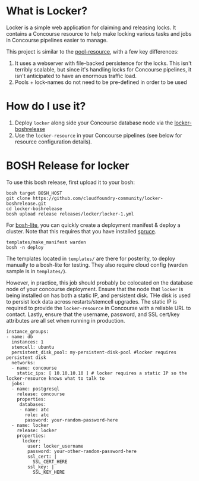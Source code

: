 # What is Locker?

Locker is a simple web application for claiming and releasing locks.
It contains a Concourse resource to help make locking various tasks
and jobs in Concourse pipelines easier to manage.

This project is similar to the [pool-resource](https://github.com/concourse/pool-resource), with a few key differences:

1) It uses a webserver with file-backed persistence for the locks. This isn't
   terribly scalable, but since it's handling locks for Concourse pipelines,
   it isn't anticipated to have an enormous traffic load.
2) Pools + lock-names do not need to be pre-defined in order to be used

# How do I use it?

1) Deploy `locker` along side your Concourse database node via the [locker-boshrelease](https://github.com/cloudfoundry-community/locker-boshrelease)
2) Use the `locker-resource` in your Concourse pipelines (see below for resource
   configuration details).

# BOSH Release for locker

To use this bosh release, first upload it to your bosh:

```
bosh target BOSH_HOST
git clone https://github.com/cloudfoundry-community/locker-boshrelease.git
cd locker-boshrelease
bosh upload release releases/locker/locker-1.yml
```

For [bosh-lite](https://github.com/cloudfoundry/bosh-lite), you can quickly create a deployment manifest & deploy a cluster. Note that this requires that you have installed [spruce](https://github.com/geofffranks/spruce).

```
templates/make_manifest warden
bosh -n deploy
```

The templates located in `templates/` are there for posterity, to deploy manually to a bosh-lite for testing.
They also require cloud config (warden sample is in `templates/`).

However, in practice, this job should probably be colocated on the database node of your concourse
deployment. Ensure that the node that `locker` is being installed on has both a static IP, and persistent
disk. THe disk is used to persist lock data across restarts/stemcell upgrades. The static IP is required
to provide the `locker-resource` in Concourse with a reliable URL to contact. Lastly, ensure that the username,
password, and SSL cert/key attributes are all set when running in production.

```
instance_groups:
- name: db
  instances: 1
  stemcell: ubuntu
  persistent_disk_pool: my-persistent-disk-pool #locker requires persistent disk
  networks:
  - name: concourse
    static_ips: [ 10.10.10.10 ] # locker requires a static IP so the locker-resource knows what to talk to
  jobs:
  - name: postgresql
    release: concourse
    properties:
     databases:
     - name: atc
       role: atc
       password: your-random-password-here
  - name: locker
    release: locker
    properties:
      locker:
        user: locker_username
        password: your-other-random-password-here
        ssl_cert: |
          SSL_CERT_HERE
        ssl_key: |
          SSL_KEY_HERE
```
